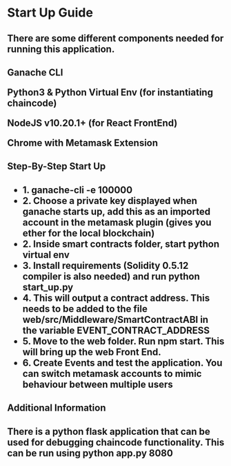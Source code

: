 <h1>Start Up Guide</h1>

<h2>There are some different components needed for running this application. <h2>
<p>Ganache CLI</p>
<p>Python3 & Python Virtual Env (for instantiating chaincode)</p>
<p> NodeJS v10.20.1+ (for React FrontEnd)</p>
<p> Chrome with Metamask Extension</p>


<h2>Step-By-Step Start Up<h2>
<ul>
<li>1. ganache-cli -e 100000</li>
<li>2. Choose a private key displayed when ganache starts up, add this as an imported account in the metamask plugin (gives you ether for the local blockchain)</li>
<li>2. Inside smart contracts folder, start python virtual env</li>
<li>3. Install requirements (Solidity 0.5.12 compiler is also needed) and run python start_up.py</li>
<li>4. This will output a contract address. This needs to be added to the file web/src/Middleware/SmartContractABI in the variable EVENT_CONTRACT_ADDRESS </li>
<li>5. Move to the web folder. Run npm start. This will bring up the web Front End.</li>
<li>6. Create Events and test the application. You can switch metamask accounts to mimic behaviour between multiple users</li>
</ul>


<h2> Additional Information <h2>
<p> There is a python flask application that can be used for debugging chaincode functionality. This can be run using python app.py 8080<p>
